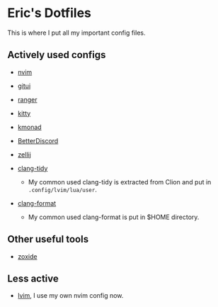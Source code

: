 # Eric's Dotfiles

This is where I put all my important config files.

## Actively used configs

- [nvim](https://neovim.io)
- [gitui](https://github.com/extrawurst/gitui)
- [ranger](https://ranger.github.io)
- [kitty](https://sw.kovidgoyal.net/kitty/)
- [kmonad](https://github.com/kmonad/kmonad/)
- [BetterDiscord](https://betterdiscord.app/themes)
- [zellij](https://zellij.dev)

- [clang-tidy](https://clang.llvm.org/extra/clang-tidy/)
  - My common used clang-tidy is extracted from Clion and put in `.config/lvim/lua/user`.
- [clang-format](https://clang.llvm.org/docs/ClangFormatStyleOptions.html)
  - My common used clang-format is put in $HOME directory.

## Other useful tools

- [zoxide](https://github.com/ajeetdsouza/zoxide)

## Less active

- [lvim](https://www.lunarvim.org), I use my own nvim config now.
